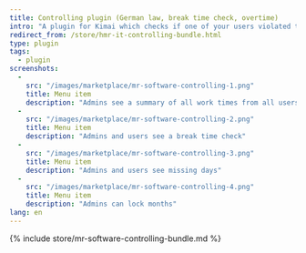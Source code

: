 ```yaml
---
title: Controlling plugin (German law, break time check, overtime)
intro: "A plugin for Kimai which checks if one of your users violated the German break time law + nominal and actual work time comparison + overtime view"
redirect_from: /store/hmr-it-controlling-bundle.html
type: plugin
tags:
  - plugin
screenshots:
  - 
    src: "/images/marketplace/mr-software-controlling-1.png"
    title: Menu item
    description: "Admins see a summary of all work times from all users"
  - 
    src: "/images/marketplace/mr-software-controlling-2.png"
    title: Menu item
    description: "Admins and users see a break time check"
  - 
    src: "/images/marketplace/mr-software-controlling-3.png"
    title: Menu item
    description: "Admins and users see missing days"
  - 
    src: "/images/marketplace/mr-software-controlling-4.png"
    title: Menu item
    description: "Admins can lock months"
lang: en
---
```


{% include store/mr-software-controlling-bundle.md %}
